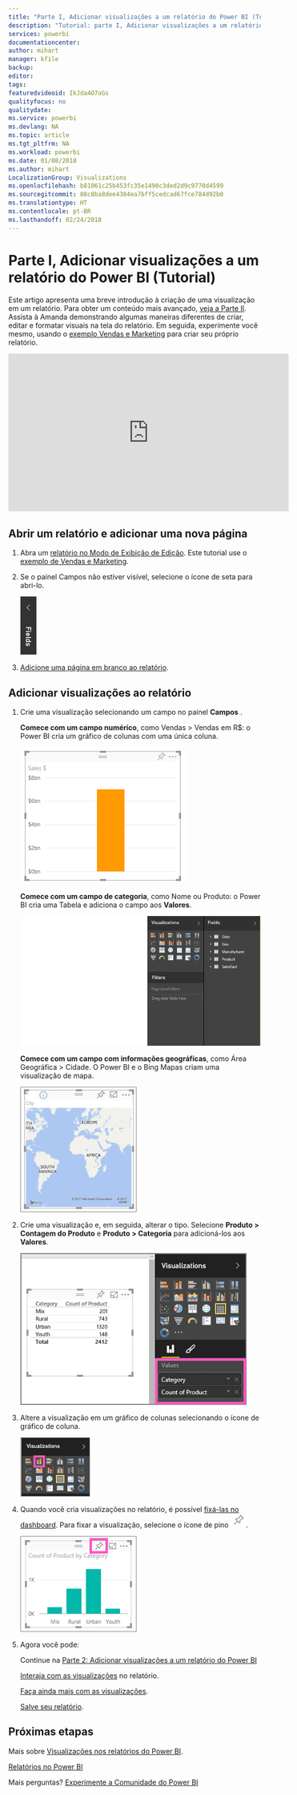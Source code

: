 ```yaml
---
title: "Parte I, Adicionar visualizações a um relatório do Power BI (Tutorial)"
description: "Tutorial: parte I, Adicionar visualizações a um relatório do Power BI"
services: powerbi
documentationcenter: 
author: mihart
manager: kfile
backup: 
editor: 
tags: 
featuredvideoid: IkJda4O7oGs
qualityfocus: no
qualitydate: 
ms.service: powerbi
ms.devlang: NA
ms.topic: article
ms.tgt_pltfrm: NA
ms.workload: powerbi
ms.date: 01/08/2018
ms.author: mihart
LocalizationGroup: Visualizations
ms.openlocfilehash: b81061c25b453fc35e1490c3ded2d9c9770d4599
ms.sourcegitcommit: 88c8ba8dee4384ea7bff5cedcad67fce784d92b0
ms.translationtype: HT
ms.contentlocale: pt-BR
ms.lasthandoff: 02/24/2018
---
```

# <a name="part-i-add-visualizations-to-a-power-bi-report-tutorial"></a>Parte I, Adicionar visualizações a um relatório do Power BI (Tutorial)
Este artigo apresenta uma breve introdução à criação de uma visualização em um relatório.  Para obter um conteúdo mais avançado, [veja a Parte II](power-bi-report-add-visualizations-ii.md). Assista à Amanda demonstrando algumas maneiras diferentes de criar, editar e formatar visuais na tela do relatório. Em seguida, experimente você mesmo, usando o [exemplo Vendas e Marketing](sample-datasets.md) para criar seu próprio relatório.

<iframe width="560" height="315" src="https://www.youtube.com/embed/IkJda4O7oGs" frameborder="0" allowfullscreen></iframe>


## <a name="open-a-report-and-add-a-new-page"></a>Abrir um relatório e adicionar uma nova página
1. Abra um [relatório no Modo de Exibição de Edição](service-reading-view-and-editing-view.md). Este tutorial use o [exemplo de Vendas e Marketing](sample-datasets.md).
2. Se o painel Campos não estiver visível, selecione o ícone de seta para abri-lo. 
   
   ![](media/power-bi-report-add-visualizations-i/pbi_nancy_fieldsfiltersarrow.png)
3. [Adicione uma página em branco ao relatório](power-bi-report-add-page.md).

## <a name="add-visualizations-to-the-report"></a>Adicionar visualizações ao relatório
1. Crie uma visualização selecionando um campo no painel **Campos** .  
   
   **Comece com um campo numérico**, como Vendas > Vendas em R$: o Power BI cria um gráfico de colunas com uma única coluna.
   
   ![](media/power-bi-report-add-visualizations-i/pbi_onecolchart.png)
   
   **Comece com um campo de categoria**, como Nome ou Produto: o Power BI cria uma Tabela e adiciona o campo aos **Valores**.
   
   ![](media/power-bi-report-add-visualizations-i/pbi_agif_createchart3.gif)
   
   **Comece com um campo com informações geográficas**, como Área Geográfica > Cidade. O Power BI e o Bing Mapas criam uma visualização de mapa.
   
   ![](media/power-bi-report-add-visualizations-i/power-bi-map.png)
2. Crie uma visualização e, em seguida, alterar o tipo. Selecione **Produto > Contagem do Produto** e **Produto > Categoria** para adicioná-los aos **Valores**.
   
   ![](media/power-bi-report-add-visualizations-i/part1table1.png)
3. Altere a visualização em um gráfico de colunas selecionando o ícone de gráfico de coluna.
   
   ![](media/power-bi-report-add-visualizations-i/part1converttocolumn.png)
4. Quando você cria visualizações no relatório, é possível [fixá-las no dashboard](service-dashboard-pin-tile-from-report.md). Para fixar a visualização, selecione o ícone de pino ![](media/power-bi-report-add-visualizations-i/pinnooutline.png).
   
   ![](media/power-bi-report-add-visualizations-i/part1pin1.png)
5. Agora você pode:
   
   Continue na [Parte 2: Adicionar visualizações a um relatório do Power BI](power-bi-report-add-visualizations-ii.md)
   
   [Interaja com as visualizações](service-reading-view-and-editing-view.md) no relatório.
   
   [Faça ainda mais com as visualizações](power-bi-report-visualizations.md).
   
   [Salve seu relatório](service-report-save.md).

## <a name="next-steps"></a>Próximas etapas
Mais sobre [Visualizações nos relatórios do Power BI](power-bi-report-visualizations.md).

[Relatórios no Power BI](service-reports.md)

Mais perguntas? [Experimente a Comunidade do Power BI](http://community.powerbi.com/)

